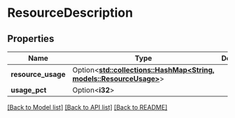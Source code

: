 # ResourceDescription

## Properties

Name | Type | Description | Notes
------------ | ------------- | ------------- | -------------
**resource_usage** | Option<[**std::collections::HashMap<String, models::ResourceUsage>**](ResourceUsage.md)> |  | [optional]
**usage_pct** | Option<**i32**> |  | [optional]

[[Back to Model list]](../README.md#documentation-for-models) [[Back to API list]](../README.md#documentation-for-api-endpoints) [[Back to README]](../README.md)


